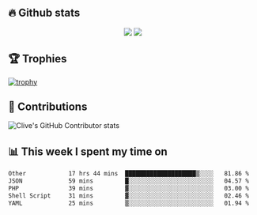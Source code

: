 ## &#128293; Github stats

<!-- GitHub Readme Streak Stats - https://github.com/DenverCoder1/github-readme-streak-stats -->
<p align="center">

<picture>
  <source 
    srcset="https://github-readme-stats.vercel.app/api?username=clivewalkden&count_private=true&show_icons=true&theme=darcula"
    media="(prefers-color-scheme: dark)"
  />
  <source
    srcset="https://github-readme-stats.vercel.app/api?username=clivewalkden&count_private=true&show_icons=true&theme=calm"
    media="(prefers-color-scheme: light), (prefers-color-scheme: no-preference)"
  />
  <img src="https://github-readme-stats.vercel.app/api?username=clivewalkden&count_private=true&show_icons=true&theme=darcula" />
</picture>

<a href="https://git.io/streak-stats" target="_blank">
  <img src="http://github-readme-streak-stats.herokuapp.com?user=clivewalkden&theme=darcula&date_format=j%20M%5B%20Y%5D" />
</a>

</p>

## &#127942; Trophies
[![trophy](https://github-profile-trophy.vercel.app/?username=clivewalkden&theme=onedark)](https://github.com/clivewalkden/github-profile-trophy)

## &#129309; Contributions
![Clive's GitHub Contributor stats](https://github-contributor-stats.vercel.app/api?username=clivewalkden)

## &#128202; This week I spent my time on
<!--START_SECTION:waka-->

```txt
Other            17 hrs 44 mins  ████████████████████▒░░░░   81.86 %
JSON             59 mins         █░░░░░░░░░░░░░░░░░░░░░░░░   04.57 %
PHP              39 mins         ▓░░░░░░░░░░░░░░░░░░░░░░░░   03.00 %
Shell Script     31 mins         ▓░░░░░░░░░░░░░░░░░░░░░░░░   02.46 %
YAML             25 mins         ▒░░░░░░░░░░░░░░░░░░░░░░░░   01.94 %
```

<!--END_SECTION:waka-->
